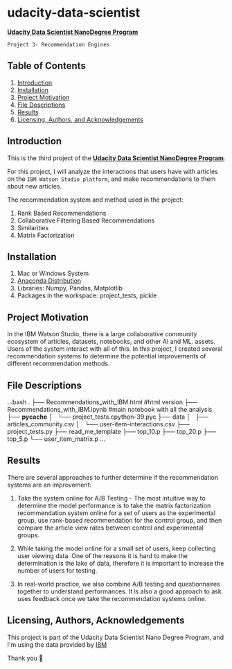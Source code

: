 # udacity-data-scientist
[**Udacity Data Scientist NanoDegree Program**](https://www.udacity.com/course/data-scientist-nanodegree--nd025)

`Project 3- Recommendation Engines`
## Table of Contents

1. [Introduction](#introduction)
2. [Installation](#installation)
3. [Project Motivation](#motivation)
4. [File Descriptions](#files)
5. [Results](#results)
6. [Licensing, Authors, and Acknowledgements](#licensing)

## Introduction <a name="introduction"></a>
This is the third project of the [**Udacity Data Scientist NanoDegree Program**](https://www.udacity.com/course/data-scientist-nanodegree--nd025).

For this project, I will analyze the interactions that users have with articles on the `IBM Watson Studio platform`, and make recommendations to them about new articles.

The recommendation system and method used in the project:
1. Rank Based Recommendations
2. Collaborative Filtering Based Recommendations
3. Similarities
4. Matrix Factorization


## Installation <a name="installation"></a>

1. Mac or Windows System
2. [Anaconda Distribution](https://docs.anaconda.com/free/anaconda/index.html)
3. Libraries: Numpy, Pandas, Matplotlib
4. Packages in the workspace: project_tests, pickle

## Project Motivation <a name="motivation"></a>

In the IBM Watson Studio, there is a large collaborative community ecosystem of articles, datasets, notebooks, and other AI and ML. assets. Users of the system interact with all of this. 
In this project, I created several recommendation systems to determine the potential improvements of different recommendation methods. 

## File Descriptions <a name="files"></a>
...bash
.
├── Recommendations_with_IBM.html #html version
├── Recommendations_with_IBM.ipynb #main notebook with all the analysis
├── __pycache__
│   └── project_tests.cpython-39.pyc
├── data
│   ├── articles_community.csv
│   └── user-item-interactions.csv
├── project_tests.py
├── read_me_template
├── top_10.p
├── top_20.p
├── top_5.p
└── user_item_matrix.p
...

## Results<a name="results"></a>
There are several approaches to further determine if the recommendation systems are an improvement:

1. Take the system online for A/B Testing - The most intuitive way to determine the model performance is to take the matrix factorization recommendation system online for a set of users as the experimental group, use rank-based recommendation for the control group, and then compare the article view rates between control and experimental groups.

2. While taking the model online for a small set of users, keep collecting user viewing data. One of the reasons it is hard to make the determination is the lake of data, therefore it is important to increase the number of users for testing.

3. In real-world practice, we also combine A/B testing and questionnaires together to understand performances. It is also a good approach to ask uses feedback once we take the recommendation systems online.

## Licensing, Authors, Acknowledgements<a name="licensing"></a>
This project is part of the Udacity Data Scientist Nano Degree Program, and I'm using the data provided by [IBM](https://dataplatform.cloud.ibm.com/)

Thank you :love_you_gesture:
